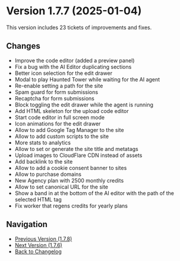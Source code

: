 # Version 1.7.7 (2025-01-04)

This version includes 23 tickets of improvements and fixes.

## Changes

- Improve the code editor (added a preview panel)
- Fix a bug with the AI Editor duplicating sections
- Better icon selection for the edit drawer
- Modal to play Haunted Tower while waiting for the AI agent
- Re-enable setting a path for the site
- Spam guard for form submissions
- Recaptcha for form submissions
- Block toggling the edit drawer while the agent is running
- Add HTML skeleton for the upload code editor
- Start code editor in full screen mode
- Icon animations for the edit drawer
- Allow to add Google Tag Manager to the site
- Allow to add custom scripts to the site
- More stats to analytics
- Allow to set or generate the site title and metatags
- Upload images to CloudFlare CDN instead of assets
- Add backlink to the site
- Allow to add a cookie consent banner to sites
- Allow to purchase domains
- New Agency plan with 2500 monthly credits
- Allow to set canonical URL for the site
- Show a band in at the bottom of the AI editor with the path of the selected HTML tag
- Fix worker that regens credits for yearly plans

## Navigation

- [Previous Version (1.7.8)](1.7.8.md)
- [Next Version (1.7.6)](1.7.6.md)
- [Back to Changelog](../changelog.md)